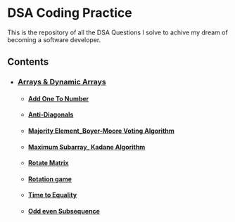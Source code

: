 # DSA Coding Practice
 This is the repository of all the DSA Questions I solve to achive my dream of becoming a software developer.

## Contents
 - ### [ Arrays & Dynamic Arrays ](https://github.com/Vinay-Kushwaha/DSA/tree/main/Arrays%20%26%20Dynamic%20Arrays)
   - #### [ Add One To Number ](https://github.com/Vinay-Kushwaha/DSA/commit/dc2e387e22dcbe077789603b278475d44aa5754b)
   - #### [ Anti-Diagonals ](https://github.com/Vinay-Kushwaha/DSA/commit/ac9a70d15a49140054aa3bd172c4ff8382442c85)
   - #### [ Majority Element_Boyer-Moore Voting Algorithm ](https://github.com/Vinay-Kushwaha/DSA/commit/27c37dd77da84507835ef775ccc5dd0c419bd2ce)
   - #### [ Maximum Subarray_ Kadane Algorithm  ](https://github.com/Vinay-Kushwaha/DSA/commit/3a4a3d12a5544ab223b6aa1f07a7f10980669b8b)
   - #### [ Rotate Matrix  ](https://github.com/Vinay-Kushwaha/DSA/commit/58e2d60f7d91469112046876792f8e6cd48da7a4)
   - #### [ Rotation game ](https://github.com/Vinay-Kushwaha/DSA/commit/127c8b65d7f729a4922970304d7f68f9499c9059)
   - #### [ Time to Equality ](https://github.com/Vinay-Kushwaha/DSA/commit/d4d93d11c59ac02b100b19df339fb7e294ad27fe)
   - #### [ Odd even Subsequence ](https://github.com/Vinay-Kushwaha/DSA/commit/b93213c2c849ce7b2c054818f51a7ae8427b1983)
 
